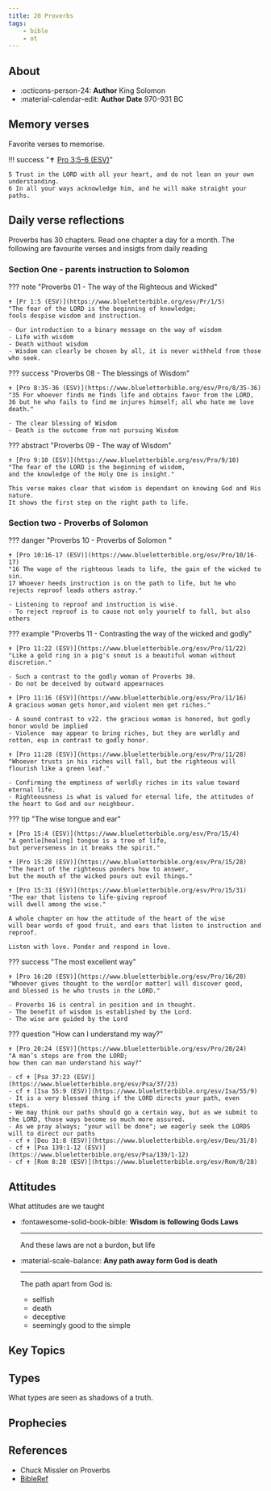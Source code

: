 ```yaml
---
title: 20 Proverbs
tags: 
    - bible
    - ot
---
```


## About

<div class="grid cards" markdown>

- :octicons-person-24: __Author__ King Solomon
- :material-calendar-edit: __Author Date__ 970-931 BC

</div>

## Memory verses

Favorite verses to memorise.

!!! success "✝️ [Pro 3:5-6 (ESV)](https://www.blueletterbible.org/esv/Pro/3/5-6)"

    5 Trust in the LORD with all your heart, and do not lean on your own understanding. 
    6 In all your ways acknowledge him, and he will make straight your paths.

## Daily verse reflections

Proverbs has 30 chapters. Read one chapter a day for a month.
The following are favourite verses and insigts from daily reading

### Section One - parents instruction to Solomon

??? note "Proverbs 01 - The way of the Righteous and Wicked"

    ✝️ [Pr 1:5 (ESV)](https://www.blueletterbible.org/esv/Pr/1/5)
    "The fear of the LORD is the beginning of knowledge;
    fools despise wisdom and instruction.

    - Our introduction to a binary message on the way of wisdom
    - Life with wisdom
    - Death without wisdom
    - Wisdom can clearly be chosen by all, it is never withheld from those who seek.

??? success "Proverbs 08 - The blessings of Wisdom"

    ✝️ [Pro 8:35-36 (ESV)](https://www.blueletterbible.org/esv/Pro/8/35-36)
    "35 For whoever finds me finds life and obtains favor from the LORD, 
    36 but he who fails to find me injures himself; all who hate me love death."

    - The clear blessing of Wisdom
    - Death is the outcome from not pursuing Wisdom


??? abstract "Proverbs 09 - The way of Wisdom"

    ✝️ [Pro 9:10 (ESV)](https://www.blueletterbible.org/esv/Pro/9/10)
    "The fear of the LORD is the beginning of wisdom,
    and the knowledge of the Holy One is insight."

    This verse makes clear that wisdom is dependant on knowing God and His nature.
    It shows the first step on the right path to life.

### Section two - Proverbs of Solomon

??? danger "Proverbs 10 - Proverbs of Solomon "

    ✝️ [Pro 10:16-17 (ESV)](https://www.blueletterbible.org/esv/Pro/10/16-17)
    "16 The wage of the righteous leads to life, the gain of the wicked to sin. 
    17 Whoever heeds instruction is on the path to life, but he who rejects reproof leads others astray."

    - Listening to reproof and instruction is wise.
    - To reject reproof is to cause not only yourself to fall, but also others

??? example "Proverbs 11 - Contrasting the way of the wicked and godly"

    ✝️ [Pro 11:22 (ESV)](https://www.blueletterbible.org/esv/Pro/11/22)
    "Like a gold ring in a pig's snout is a beautiful woman without discretion."

    - Such a contrast to the godly woman of Proverbs 30. 
    - Do not be deceived by outward appearnaces

    ✝️ [Pro 11:16 (ESV)](https://www.blueletterbible.org/esv/Pro/11/16)
    A gracious woman gets honor,and violent men get riches."

    - A sound contrast to v22. the gracious woman is honored, but godly honor would be implied
    - Violence  may appear to bring riches, but they are worldly and rotten, esp in contrast to godly honor.

    ✝️ [Pro 11:28 (ESV)](https://www.blueletterbible.org/esv/Pro/11/28)
    "Whoever trusts in his riches will fall, but the righteous will flourish like a green leaf."

    - Confirming the emptiness of worldly riches in its value toward eternal life.
    - Righteousness is what is valued for eternal life, the attitudes of the heart to God and our neighbour.

??? tip "The wise tongue and ear"

    ✝️ [Pro 15:4 (ESV)](https://www.blueletterbible.org/esv/Pro/15/4)
    "A gentle[healing] tongue is a tree of life,
    but perverseness in it breaks the spirit."

    ✝️ [Pro 15:28 (ESV)](https://www.blueletterbible.org/esv/Pro/15/28)
    "The heart of the righteous ponders how to answer,
    but the mouth of the wicked pours out evil things."

    ✝️ [Pro 15:31 (ESV)](https://www.blueletterbible.org/esv/Pro/15/31)
    "The ear that listens to life-giving reproof
    will dwell among the wise."

    A whole chapter on how the attitude of the heart of the wise
    will bear words of good fruit, and ears that listen to instruction and 
    reproof.

    Listen with love. Ponder and respond in love.

??? success "The most excellent way"

    ✝️ [Pro 16:20 (ESV)](https://www.blueletterbible.org/esv/Pro/16/20)
    "Whoever gives thought to the word[or matter] will discover good,
    and blessed is he who trusts in the LORD."
    
    - Proverbs 16 is central in position and in thought.
    - The benefit of wisdom is established by the Lord.
    - The wise are guided by the Lord

??? question "How can I understand my way?"

    ✝️ [Pro 20:24 (ESV)](https://www.blueletterbible.org/esv/Pro/20/24)
    "A man’s steps are from the LORD;
    how then can man understand his way?"

    - cf ✝️ [Psa 37:23 (ESV)](https://www.blueletterbible.org/esv/Psa/37/23)
    - cf ✝️ [Isa 55:9 (ESV)](https://www.blueletterbible.org/esv/Isa/55/9)
    - It is a very blessed thing if the LORD directs your path, even steps.
    - We may think our paths should go a certain way, but as we submit to the LORD, those ways become so much more assured.
    - As we pray always; "your will be done"; we eagerly seek the LORDS will to direct our paths
    - cf ✝️ [Deu 31:8 (ESV)](https://www.blueletterbible.org/esv/Deu/31/8)
    - cf ✝️ [Psa 139:1-12 (ESV)](https://www.blueletterbible.org/esv/Psa/139/1-12)
    - cf ✝️ [Rom 8:28 (ESV)](https://www.blueletterbible.org/esv/Rom/8/28)
    

## Attitudes

What attitudes are we taught

<div class="grid cards" markdown>

- :fontawesome-solid-book-bible: __Wisdom is following Gods Laws__

    ---

    And these laws are not a burdon, but life

- :material-scale-balance: __Any path away form God is death__

    ---

    The path apart from God is:
    - selfish
    - death
    - deceptive
    - seemingly good to the simple

</div>

## Key Topics

## Types

What types are seen as shadows of a truth.

## Prophecies

## References

- Chuck Missler on Proverbs
- [BibleRef](https://www.bibleref.com/Proverbs/index.html)

